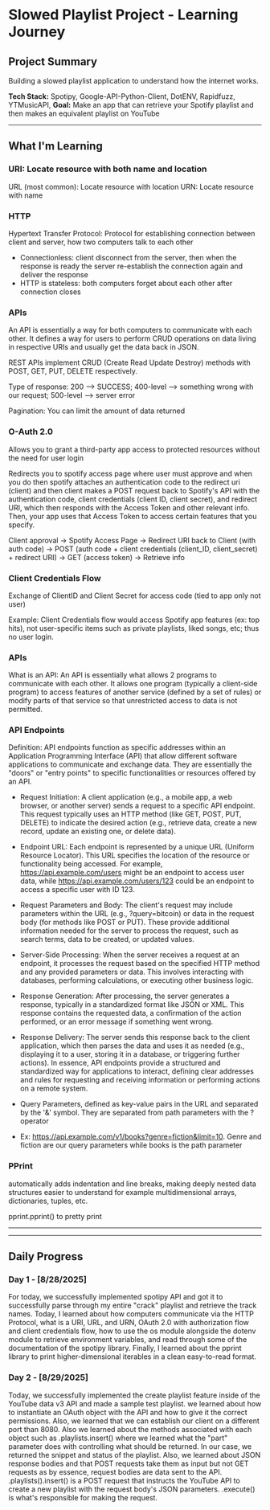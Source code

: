 # Slowed Playlist Project - Learning Journey

## Project Summary
Building a slowed playlist application to understand how the internet works.

**Tech Stack:** Spotipy, Google-API-Python-Client, DotENV, Rapidfuzz, YTMusicAPI,
**Goal:** Make an app that can retrieve your Spotify playlist and then makes an equivalent playlist on YouTube 

---

## What I'm Learning

### URI: Locate resource with both name and location

URL (most common): Locate resource with location 
URN: Locate resource with name

### HTTP
Hypertext Transfer Protocol: Protocol for establishing 
connection between client and server, how two computers talk to each other

- Connectionless: client disconnect from the server, then when the response is ready the server re-establish the connection again and deliver the response
- HTTP is stateless: both computers forget about each other after connection closes

### APIs
An API is essentially a way for both computers to communicate with each other. It defines a way for users to perform CRUD operations on data living in respective URIs and usually get the data back in JSON.
 
REST APIs implement CRUD (Create Read Update Destroy) methods with POST, GET, PUT, DELETE respectively. 

Type of response: 200 --> SUCCESS; 400-level --> something wrong with our request; 500-level --> server error

Pagination: You can limit the amount of data returned

### O-Auth 2.0
Allows you to grant a third-party app access to protected resources without the need for user login

Redirects you to spotify access page where user must approve and when you do then spotify attaches an authentication code to the redirect uri (client) and then client makes a POST request back to Spotify's API with the authentication code, client credentials (client ID, client secret), and redirect URI, which then responds with the Access Token and other relevant info. Then, your app uses that Access Token to access certain features that you specify. 

Client approval → Spotify Access Page → Redirect URI back to Client (with auth code) → POST (auth code + client credentials (client_ID, client_secret) + redirect URI) → GET (access token) → Retrieve info

### Client Credentials Flow
Exchange of ClientID and Client Secret for access code (tied to app only not user)

Example: Client Credentials flow would access Spotify app features (ex: top hits), not user-specific items such as private playlists, liked songs, etc; thus no user login. 

### APIs
What is an API: An API is essentially what allows 2 programs to communicate with each other. It allows one program (typically a client-side program) to access features of another service (defined by a set of rules) or modify parts of that service so that unrestricted access to data is not permitted. 

### API Endpoints
Definition: API endpoints function as specific addresses within an Application Programming Interface (API) that allow different software applications to communicate and exchange data. They are essentially the "doors" or "entry points" to specific functionalities or resources offered by an API.

- Request Initiation: A client application (e.g., a mobile app, a web browser, or another server) sends a request to a specific API endpoint. This request typically uses an HTTP method (like GET, POST, PUT, DELETE) to indicate the desired action (e.g., retrieve data, create a new record, update an existing one, or delete data).

- Endpoint URL: Each endpoint is represented by a unique URL (Uniform Resource Locator). This URL specifies the location of the resource or functionality being accessed. For example, https://api.example.com/users might be an endpoint to access user data, while https://api.example.com/users/123 could be an endpoint to access a specific user with ID 123.

- Request Parameters and Body: The client's request may include parameters within the URL (e.g., ?query=bitcoin) or data in the request body (for methods like POST or PUT). These provide additional information needed for the server to process the request, such as search terms, data to be created, or updated values.

- Server-Side Processing: When the server receives a request at an endpoint, it processes the request based on the specified HTTP method and any provided parameters or data. This involves interacting with databases, performing calculations, or executing other business logic.

- Response Generation: After processing, the server generates a response, typically in a standardized format like JSON or XML. This response contains the requested data, a confirmation of the action performed, or an error message if something went wrong.

- Response Delivery: The server sends this response back to the client application, which then parses the data and uses it as needed (e.g., displaying it to a user, storing it in a database, or triggering further actions).
In essence, API endpoints provide a structured and standardized way for applications to interact, defining clear addresses and rules for requesting and receiving information or performing actions on a remote system.
- Query Parameters, defined as key-value pairs in the URL and separated by the '&' symbol. They are separated from path parameters with the ? operator
- Ex: https://api.example.com/v1/books?genre=fiction&limit=10. Genre and fiction are our query parameters while books is the path parameter

### PPrint
automatically adds indentation and line breaks, making deeply nested data structures easier to understand for example multidimensional arrays, dictionaries, tuples, etc. 

pprint.pprint() to pretty print

---

---

## Daily Progress

### Day 1 - [8/28/2025]
For today, we successfully implemented spotipy API and got it to successfully parse through my entire "crack" playlist and retrieve the track names. Today, I learned about how computers communicate via the HTTP Protocol, what is a URI, URL, and URN, OAuth 2.0 with authorization flow and client credentials flow, how to use the os module alongside the dotenv module to retrieve environment variables, and read through some of the documentation of the spotipy library. Finally, I learned about the pprint library to print higher-dimensional iterables in a clean easy-to-read format.

### Day 2 - [8/29/2025]
Today, we successfully implemented the create playlist feature inside of the YouTube data v3 API and made a sample test playlist. we learned about how to instantiate an OAuth object with the API and how to give it the correct permissions. Also, we learned that we can establish our client on a different port than 8080. Also we learned about the methods associated with each object such as .playlists.insert() where we learned what the "part" parameter does with controlling what should be returned. In our case, we returned the snippet and status of the playlist. Also, we learned about JSON response bodies and that POST requests take them as input but not GET requests as by essence, request bodies are data sent to the API. .playlists().insert() is a POST request that instructs the YouTube API to create a new playlist with the request body's JSON parameters. .execute() is what's responsible for making the request. 
